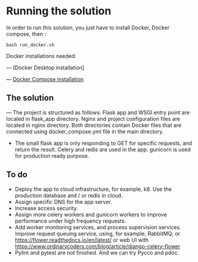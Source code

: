 # Running the solution

In order to run this solution, you just have to install Docker, Docker compose, then :
```
bash run_docker.sh
```

Docker installations needed:

— [Docker Desktop installation]

— [Docker Compose installation](https://docs.docker.com/compose/install/)

## The solution

— The project is structured as follows: Flask app and WSGI entry point are localed in flask_app directory. Nginx and project configuration files are located in nginx directory. Both directories contain Docker files that are connected using docker_compose.yml file in the main directory. 
  
- The small flask app is only responding to GET for specific requests, and return the result. Celery and redis are used in the app. gunicorn is used for production ready purpose.

## To do

- Deploy the app to cloud infrastructure, for example, k8. Use the production database and / or redis in cloud.
- Assign specific DNS for the app server.
- Increase access security.
- Assign more celery workers and gunicorn workers to improve performance under high frequency requests.
- Add worker monitoring services, and process supervision services. Improve request queuing service, using, for example, RabbitMQ; or https://flower.readthedocs.io/en/latest/ or web UI with https://www.ordinarycoders.com/blog/article/django-celery-flower
- Pylint and pytest are not finished. And we can try Pycco and pdoc.